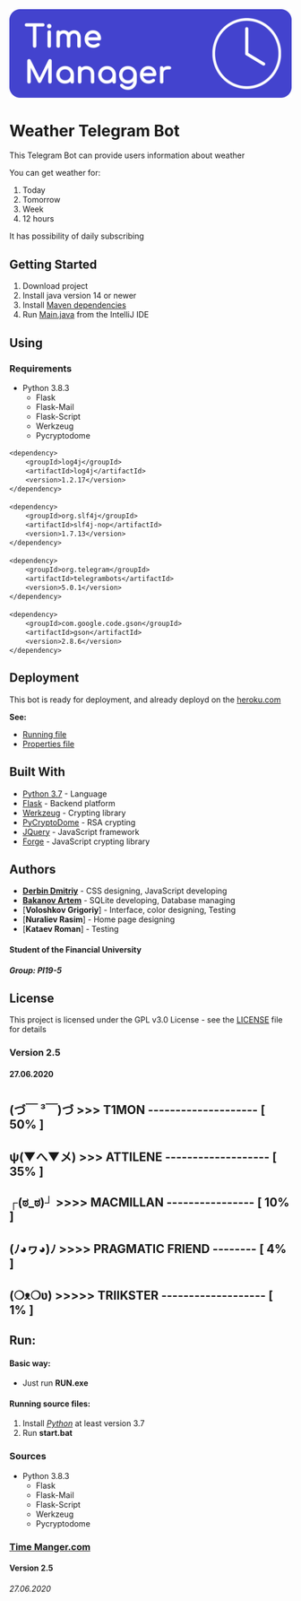 <img src="https://github.com/T1GIT/T1GIT/raw/main/covers/cover.png">

# Weather Telegram Bot

This Telegram Bot can provide users information about weather

You can get weather for:
1. Today
2. Tomorrow
3. Week
4. 12 hours

It has possibility of daily subscribing

## Getting Started

1. Download project
2. Install java version 14 or newer
3. Install [Maven dependencies](#maven-dependencies)
4. Run [Main.java](src/main/java/Main.java) from the IntelliJ IDE

## Using



### Requirements

* Python 3.8.3
	* Flask
	* Flask-Mail
	* Flask-Script
	* Werkzeug
	* Pycryptodome
```
<dependency>
    <groupId>log4j</groupId>
    <artifactId>log4j</artifactId>
    <version>1.2.17</version>
</dependency>

<dependency>
    <groupId>org.slf4j</groupId>
    <artifactId>slf4j-nop</artifactId>
    <version>1.7.13</version>
</dependency>

<dependency>
    <groupId>org.telegram</groupId>
    <artifactId>telegrambots</artifactId>
    <version>5.0.1</version>
</dependency>

<dependency>
    <groupId>com.google.code.gson</groupId>
    <artifactId>gson</artifactId>
    <version>2.8.6</version>
</dependency>
```

## Deployment

This bot is ready for deployment, and already deployd on the [heroku.com](https://heroku.com)

**See:**

* [Running file](Procfile)
* [Properties file](system.properties)


## Built With

* [Python 3.7](https://www.python.org) - Language
* [Flask](https://flask.palletsprojects.com/en/1.1.x/) - Backend platform
* [Werkzeug](https://werkzeug.palletsprojects.com/en/1.0.x/) - Crypting library
* [PyCryptoDome](https://pypi.org/project/pycryptodome/) - RSA crypting
* [JQuery](https://jquery.com) - JavaScript framework
* [Forge](https://www.npmjs.com/package/node-forge) - JavaScript crypting library


## Authors

* [**Derbin Dmitriy**](https://github.com/T1GIT) - CSS designing, JavaScript developing
* [**Bakanov Artem**](https://github.com/Attilene) - SQLite developing, Database managing
* [**Voloshkov Grigoriy**] - Interface, color designing, Testing
* [**Nuraliev Rasim**] - Home page designing
* [**Kataev Roman**] - Testing

#### Student of the Financial University
##### Group: PI19-5

## License

This project is licensed under the GPL v3.0 License - see the [LICENSE](LICENSE) file for details

### Version 2.5
#### 27.06.2020




#
## (づ￣ ³￣)づ  >>> T1MON -------------------- [ 50% ]
## ψ(▼へ▼メ) >>> ATTILENE ------------------- [ 35% ]
## ┌(ಠ_ಠ)┘ >>>> MACMILLAN ---------------- [ 10% ]
## (ﾉ◕ヮ◕)ﾉ >>>> PRAGMATIC FRIEND -------- [ 4% ]
## (❍ᴥ❍ʋ) >>>>> TRIIKSTER ------------------- [ 1% ]

## Run:
#### Basic way:
* Just run __RUN.exe__
#### Running source files:
1. Install [_Python_]("https://www.python.org/") at least version 3.7
2. Run __start.bat__

### Sources
* Python 3.8.3
	* Flask
	* Flask-Mail
	* Flask-Script
	* Werkzeug
	* Pycryptodome

### [Time Manger.com]("http://127.0.0.1:5000/")
#### Version 2.5
###### 27.06.2020
